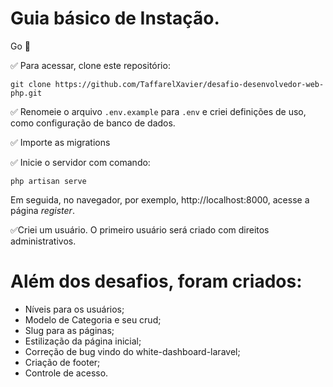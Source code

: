 # Guia básico de Instação.

Go 🚀

✅ Para acessar, clone este repositório: 

```batch 
git clone https://github.com/TaffarelXavier/desafio-desenvolvedor-web-php.git
```

✅ Renomeie o arquivo `.env.example` para `.env` e criei definições de uso, como configuração de banco de dados.

✅ Importe as migrations

✅ Inicie o servidor com comando: 
``` batch 
php artisan serve
```
Em seguida, no navegador, por exemplo, http://localhost:8000, acesse a página *register*. 

✅Criei um usuário. O primeiro usuário será criado com direitos administrativos. <br/>

# Além dos desafios, foram criados:

- Níveis para os usuários;
- Modelo de Categoria e seu crud;
- Slug para as páginas;
- Estilização da página inicial;
- Correção de bug vindo do white-dashboard-laravel;
- Criação de footer;
- Controle de acesso.